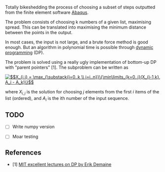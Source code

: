 
Totally bikeshedding the process of choosing a subset of 
steps outputted from the finite element software [Abaqus](https://www.3ds.com/products-services/simulia/products/abaqus/abaquscae/).

The problem consists of choosing k numbers of a given list, maximising spread. This can be translated into maximising the minimum distance between the points in the output. 

In most cases, the input is not large, and a brute force method is good enough. But an algorithm in polynomial time is possible through [dynamic programming](https://en.wikipedia.org/wiki/Dynamic_programming) (DP).

The problem is solved using a really ugly implementation of bottom-up DP with "parent pointers" [1]. The subproblem can be written as

<a href="https://www.codecogs.com/eqnedit.php?latex=$$X_{i,j}&space;=&space;\max_{\substack{i=0..k&space;\\&space;j=i..n}}\{\min\limits_{k=0..j}(X_{i-1,k},&space;A_i&space;-&space;A_k)\}$$" target="_blank"><img src="https://latex.codecogs.com/gif.latex?$$X_{i,j}&space;=&space;\max_{\substack{i=0..k&space;\\&space;j=i..n}}\{\min\limits_{k=0..j}(X_{i-1,k},&space;A_i&space;-&space;A_k)\}$$" title="$$X_{i,j} = \max_{\substack{i=0..k \\ j=i..n}}\{\min\limits_{k=0..j}(X_{i-1,k}, A_i - A_k)\}$$" /></a>

where $X_{i,j}$ is the solution for choosing $j$ elements from the first $i$ items of the list (ordered), and $A_i$ is the ith number of the input sequence.

## TODO
 - [ ] Write numpy version
 - [ ] Moar testing


## References
 - [1] [MIT excellent lectures on DP by Erik Demaine](https://ocw.mit.edu/courses/electrical-engineering-and-computer-science/6-006-introduction-to-algorithms-fall-2011/lecture-videos/lecture-19-dynamic-programming-i-fibonacci-shortest-paths/)
